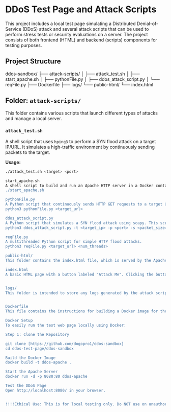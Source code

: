 # DDoS Test Page and Attack Scripts

This project includes a local test page simulating a Distributed Denial-of-Service (DDoS) attack and several attack scripts that can be used to perform stress tests or security evaluations on a server. The project consists of both frontend (HTML) and backend (scripts) components for testing purposes.

## Project Structure

ddos-sandbox/
├── attack-scripts/
│   ├── attack_test.sh
│   ├── start_apache.sh
│   ├── pythonFile.py
│   ├── ddos_attack_script.py
│   └── reqFile.py
├── Dockerfile
├── logs/
└── public-html/
└── index.html
## Folder: `attack-scripts/`

This folder contains various scripts that launch different types of attacks and manage a local server.

### `attack_test.sh`

A shell script that uses `hping3` to perform a SYN flood attack on a target IP/URL. It simulates a high-traffic environment by continuously sending packets to the target.

**Usage:**
```bash
./attack_test.sh <target> <port>

start_apache.sh
A shell script to build and run an Apache HTTP server in a Docker container. This server serves the index.html page from the public-html folder. It's useful for quickly setting up a test environment for DDoS simulations.
./start_apache.sh

pythonFile.py
A Python script that continuously sends HTTP GET requests to a target URL and prints the HTTP status codes. It simulates a simple form of an HTTP flood attack by making multiple requests to the server.
python3 pythonFile.py <target_url>

ddos_attack_script.py
A Python script that simulates a SYN flood attack using scapy. This script allows you to configure the target IP, port, packet size, and the number of packets to send.
python3 ddos_attack_script.py -t <target_ip> -p <port> -s <packet_size> -c <packet_count>

reqFile.py
A multithreaded Python script for simple HTTP flood attacks.
python3 reqFile.py <target_url> <num_threads>

public-html/
This folder contains the index.html file, which is served by the Apache server. The HTML page is a simple web page with a button to reload the page, simulating a target under attack.

index.html
A basic HTML page with a button labeled "Attack Me". Clicking the button refreshes the page, allowing for easy manual checking of server responsiveness during tests.


logs/
This folder is intended to store any logs generated by the attack scripts, which can be useful for monitoring and analysis.


Dockerfile
This file contains the instructions for building a Docker image for the Apache HTTP server that serves the index.html page.

Docker Setup
To easily run the test web page locally using Docker:

Step 1: Clone the Repository

git clone [https://github.com/dogopro1/ddos-sandbox]
cd ddos-test-page/ddos-sandbox

Build the Docker Image
docker build -t ddos-apache .

Start the Apache Server
docker run -d -p 8080:80 ddos-apache

Test the DDoS Page
Open http://localhost:8080/ in your browser.


!!!!Ethical Use: This is for local testing only. Do NOT use on unauthorized systems.
